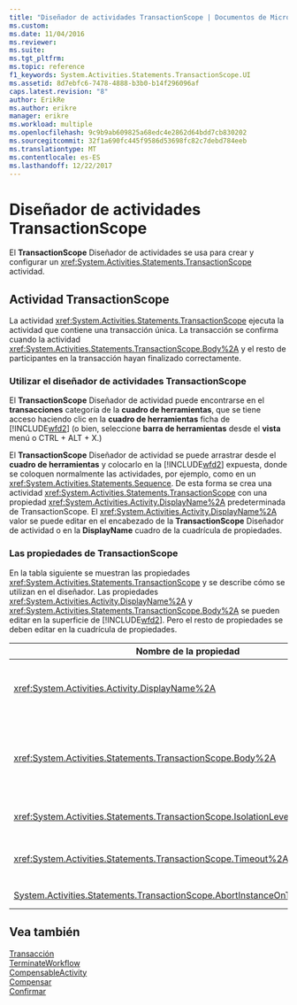 ```yaml
---
title: "Diseñador de actividades TransactionScope | Documentos de Microsoft"
ms.custom: 
ms.date: 11/04/2016
ms.reviewer: 
ms.suite: 
ms.tgt_pltfrm: 
ms.topic: reference
f1_keywords: System.Activities.Statements.TransactionScope.UI
ms.assetid: 8d7ebfc6-7478-4888-b3b0-b14f296096af
caps.latest.revision: "8"
author: ErikRe
ms.author: erikre
manager: erikre
ms.workload: multiple
ms.openlocfilehash: 9c9b9ab609825a68edc4e2862d64bdd7cb830202
ms.sourcegitcommit: 32f1a690fc445f9586d53698fc82c7debd784eeb
ms.translationtype: MT
ms.contentlocale: es-ES
ms.lasthandoff: 12/22/2017
---
```

# <a name="transactionscope-activity-designer"></a>Diseñador de actividades TransactionScope
El **TransactionScope** Diseñador de actividades se usa para crear y configurar un <xref:System.Activities.Statements.TransactionScope> actividad.  
  
## <a name="the-transactionscope-activity"></a>Actividad TransactionScope  
 La actividad <xref:System.Activities.Statements.TransactionScope> ejecuta la actividad que contiene una transacción única. La transacción se confirma cuando la actividad <xref:System.Activities.Statements.TransactionScope.Body%2A> y el resto de participantes en la transacción hayan finalizado correctamente.  
  
### <a name="using-the-transactionscope-activity-designer"></a>Utilizar el diseñador de actividades TransactionScope  
 El **TransactionScope** Diseñador de actividad puede encontrarse en el **transacciones** categoría de la **cuadro de herramientas**, que se tiene acceso haciendo clic en la **cuadro de herramientas**  ficha de [!INCLUDE[wfd2](../workflow-designer/includes/wfd2_md.md)] (o bien, seleccione **barra de herramientas** desde el **vista** menú o CTRL + ALT + X.)  
  
 El **TransactionScope** Diseñador de actividad se puede arrastrar desde el **cuadro de herramientas** y colocarlo en la [!INCLUDE[wfd2](../workflow-designer/includes/wfd2_md.md)] expuesta, donde se coloquen normalmente las actividades, por ejemplo, como en un <xref:System.Activities.Statements.Sequence>. De esta forma se crea una actividad <xref:System.Activities.Statements.TransactionScope> con una propiedad <xref:System.Activities.Activity.DisplayName%2A> predeterminada de TransactionScope. El <xref:System.Activities.Activity.DisplayName%2A> valor se puede editar en el encabezado de la **TransactionScope** Diseñador de actividad o en la **DisplayName** cuadro de la cuadrícula de propiedades.  
  
### <a name="the-transactionscope-properties"></a>Las propiedades de TransactionScope  
 En la tabla siguiente se muestran las propiedades <xref:System.Activities.Statements.TransactionScope> y se describe cómo se utilizan en el diseñador. Las propiedades <xref:System.Activities.Activity.DisplayName%2A> y <xref:System.Activities.Statements.TransactionScope.Body%2A> se pueden editar en la superficie de [!INCLUDE[wfd2](../workflow-designer/includes/wfd2_md.md)]. Pero el resto de propiedades se deben editar en la cuadrícula de propiedades.  
  
|Nombre de la propiedad|Obligatorio|Uso|  
|-------------------|--------------|-----------|  
|<xref:System.Activities.Activity.DisplayName%2A>|False|El nombre descriptivo opcional de la actividad de la clase <xref:System.Activities.Statements.TransactionScope>. El valor predeterminado es TransactionScope. Pese a que el valor <xref:System.Activities.Activity.DisplayName%2A> no es obligatorio, se recomienda usar uno.|  
|<xref:System.Activities.Statements.TransactionScope.Body%2A>|True|Especifica la actividad que se va a ejecutar en una transacción única. Para agregar el <xref:System.Activities.Statements.TransactionScope.Body%2A> actividad, coloque una actividad desde la **cuadro de herramientas** en el **cuerpo** cuadro en el **TransactionScope** Diseñador de actividad con el texto de la sugerencia "Coloque la actividad aquí".|  
|<xref:System.Activities.Statements.TransactionScope.IsolationLevel%2A>|True|Especifica la enumeración <xref:System.Transactions.IsolationLevel> de este objeto <xref:System.Activities.Statements.TransactionScope>.|  
|<xref:System.Activities.Statements.TransactionScope.Timeout%2A>|False|Especifica el intervalo de tiempo (con formato 00:00:00, que indica horas:minutos:segundos) del que dispone la transacción para completarse. El valor predeterminado es 1 minuto (00:01:00).|  
|[System.Activities.Statements.TransactionScope.AbortInstanceOnTransactionFailure](https://msdn.microsoft.com/library/system.activities.statements.transactionscope.abortinstanceontransactionfailure.aspx)|True|Especifica el valor que indica si se debe anular el flujo de trabajo si se anula la transacción.|  
  
## <a name="see-also"></a>Vea también  
 [Transacción](../workflow-designer/transaction-activity-designers.md)   
 [TerminateWorkflow](../workflow-designer/terminateworkflow-activity-designer.md)   
 [CompensableActivity](../workflow-designer/compensableactivity-activity-designer.md)   
 [Compensar](../workflow-designer/compensate-activity-designer.md)   
 [Confirmar](../workflow-designer/confirm-activity-designer.md)